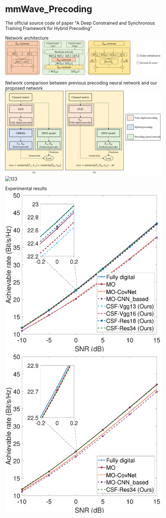 # mmWave_Precoding
The official source code of paper "A Deep Constrained and Synchronous Training Framework for Hybrid Precoding"

Network architecture
![](Net_postproc.png)

Network comparison between previous precoding neural network and our proposed network
![](Net_comp.png)
<img src='Ne_comp.png' width='1000' alt='123'>

Experimental results
![](CNN_based_SEvsSNR_NtRF3_azi60_ele20_cluster4.png)
![](CNN_based_SEvsSNR_NtRF4_azi60_ele20_cluster4.png)
